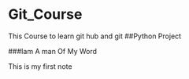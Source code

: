 # Git_Course
This Course to learn git hub and git 
##Python Project

###Iam A man Of My Word

This is my first note


